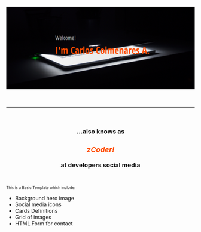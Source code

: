 ![zCoder Banner!](img/miBanner.png)

<br>

---

<br>

### <div style="text-align:center"><p>...also knows as</p><span><h3 style="color:#ff4c00"> _zCoder!_ </h3></span><p>at developers social media</p></div>

<br>

<p style="text-align:justify; font-size:10px">
This is a Basic Template which include:

- Background hero image
- Social media icons
- Cards Definitions
- Grid of images
- HTML Form for contact
</p>
